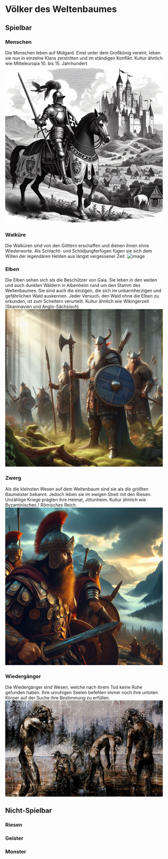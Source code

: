 # Völker des Weltenbaumes

## Spielbar

### Menschen
Die Menschen leben auf Midgard. Einst unter dem Großkönig vereint, leben sie nun in einzelne Klans zerstritten und im ständigen Konflikt. Kultur ähnlich wie Mitteleuropa 10. bis 15. Jahrhundert
![image](/images/Mensch.jpg)

### Walküre
Die Walküren sind von den Göttern erschaffen und dienen ihnen ohne Wiederworte. Als Schlacht- und Schildjungferfügen fügen sie sich dem Willen der legendären Helden aus längst vergessener Zeit. 
![image](/images/Walküren.jpg)

### Elben
Die Elben sehen sich als die Beschützer von Gaia. Sie leben in den weiten und auch dunklen Wäldern in Albenheim rund um den Stamm des Weltenbaumes. Sie sind auch die einzigen, die sich im unbarmherzigen und gefährlichen Wald auskennen. Jeder Versuch, den Wald ohne die Elben zu erkunden, ist zum Scheitern verurteilt. Kultur ähnlich wie Wikingerzeit (Skaninavien und Anglo-Sächsisch)
![image](/images/Elben.jpg)

### Zwerg
Als die kleinsten Wesen auf dem Weltenbaum sind sie als die größten Baumeister bekannt. Jedoch leben sie im ewigen Streit mit den Riesen. Unzählige Kriege prägten ihre Heimat, Jötunheim. Kultur ähnlich wie Byzantinisches / Römisches Reich.
![image](/images/Zwerge.jpg)

### Wiedergänger
Die Wiedergänger sind Wesen, welche nach ihrem Tod keine Ruhe gefunden haben. Ihre unruhigen Seelen befehlen immer noch ihre untoten Körper auf der Suche ihre Bestimmung zu erfüllen.
![Wiedergänger Problem](/images/WiedergaengerProblem.webp)

## Nicht-Spielbar

### Riesen

### Geister

### Monster
